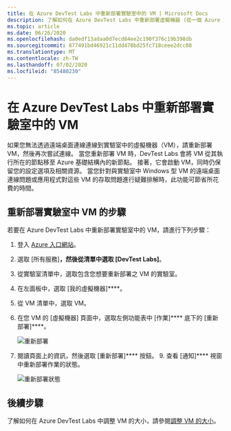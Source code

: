 ```yaml
---
title: 在 Azure DevTest Labs 中重新部署實驗室中的 VM | Microsoft Docs
description: 了解如何在 Azure DevTest Labs 中重新部署虛擬機器 (從一個 Azure 節點移至另一個節點)。
ms.topic: article
ms.date: 06/26/2020
ms.openlocfilehash: da0edf13adaa0d7ecd84ee2c190f376c19b398db
ms.sourcegitcommit: 877491bd46921c11dd478bd25fc718ceee2dcc08
ms.translationtype: MT
ms.contentlocale: zh-TW
ms.lasthandoff: 07/02/2020
ms.locfileid: "85480230"
---
```

# <a name="redeploy-a-vm-in-a-lab-in-azure-devtest-labs"></a>在 Azure DevTest Labs 中重新部署實驗室中的 VM
如果您無法透過遠端桌面連線連線到實驗室中的虛擬機器（VM），請重新部署 VM，然後再次嘗試連線。 當您重新部署 VM 時，DevTest Labs 會將 VM 從其執行所在的節點移至 Azure 基礎結構內的新節點。 接著，它會啟動 VM，同時仍保留您的設定選項及相關資源。 當您針對與實驗室中 Windows 型 VM 的遠端桌面連線問題或應用程式對這些 VM 的存取問題進行疑難排解時，此功能可節省所花費的時間。 

## <a name="steps-to-redeploy-a-vm-in-a-lab"></a>重新部署實驗室中 VM 的步驟 
若要在 Azure DevTest Labs 中重新部署實驗室中的 VM，請進行下列步驟： 

1. 登入 [Azure 入口網站](https://portal.azure.com)。
2. 選取 [所有服務]****，然後從清單中選取 [DevTest Labs]****。
3. 從實驗室清單中，選取包含您想要重新部署之 VM 的實驗室。  
4. 在左面板中，選取 [我的虛擬機器]****。 
5. 從 VM 清單中，選取 VM。
6. 在您 VM 的 [虛擬機器] 頁面中，選取左側功能表中 [作業]**** 底下的 [重新部署]****。

    ![重新部署](media/devtest-lab-redeploy-vm/redeploy.png)
7. 閱讀頁面上的資訊，然後選取 [重新部署]**** 按鈕。 9. 查看 [通知]**** 視窗中重新部署作業的狀態。

    ![重新部署狀態](media/devtest-lab-redeploy-vm/redeploy-status.png)

## <a name="next-steps"></a>後續步驟
了解如何在 Azure DevTest Labs 中調整 VM 的大小，請參閱[調整 VM 的大小](devtest-lab-resize-vm.md)。


